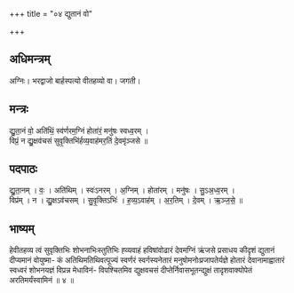 +++
title = "०४ द्युतानं वो"

+++
## अधिमन्त्रम्
अग्निः। भरद्वाजो बार्हस्पत्यो वीतहव्यो वा। जगती।

## मन्त्रः
द्यु॒ता॒नं वो॒ अति॑थिं॒ स्व॑र्णरम॒ग्निं होता॑रं॒ मनु॑षः स्वध्व॒रम् ।  
विप्रं॒ न द्यु॒क्षव॑चसं सुवृ॒क्तिभि॑र्हव्य॒वाह॑मर॒तिं दे॒वमृ॑ञ्जसे ॥

## पदपाठः
द्यु॒ता॒नम् । वः॒ । अति॑थिम् । स्वः॑ऽनरम् । अ॒ग्निम् । होता॑रम् । मनु॑षः । सु॒ऽअ॒ध्व॒रम् ।  
विप्र॑म् । न । द्यु॒क्षऽव॑चसम् । सु॒वृ॒क्तिऽभिः॑ । ह॒व्य॒ऽवाह॑म् । अ॒र॒तिम् । दे॒वम् । ऋ॒ञ्ज॒से॒ ॥

## भाष्यम्
हेवीतहव्य त्वं सुवृक्तिभिः शोभनाभिःस्तुतिभिः ह्व्यवाहं हविषांवोढारं देवमग्निं ऋंजसे प्रसाधय कीदृशं द्युतानं दीप्यमानं वोयुष्मा- कं अतिथिमतिथिवत्पूज्यं स्वर्णरं स्वर्गस्यनेतारं मनुषोमनोःप्रजापतेर्यज्ञे होतारं देवानामाह्वातारं स्वध्वरं शोभनयज्ञं विप्रन्न मेधाविनं- विपश्चितमिव द्युक्षवचसं दीप्तेर्निवासभूतन्द्युक्षं तादृशवाक्योपेतं अरतिमर्यंस्वामिनं ॥ ४ ॥